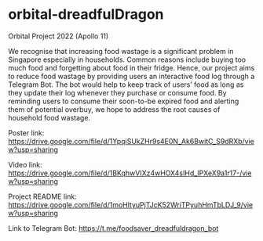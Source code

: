 # orbital-dreadfulDragon

Orbital Project 2022 (Apollo 11)

We recognise that increasing food wastage is a significant problem in Singapore especially in households. Common reasons include buying too much food and forgetting about food in their fridge. Hence, our project aims to reduce food wastage by providing users an interactive food log through a Telegram Bot. The bot would help to keep track of users’ food as long as they update their log whenever they purchase or consume food. By reminding users to consume their soon-to-be expired food and alerting them of potential overbuy, we hope to address the root causes of household food wastage.

Poster link: https://drive.google.com/file/d/1YpqiSUkZHr9s4E0N_Ak6BwitC_S9dRXb/view?usp=sharing

Video link: https://drive.google.com/file/d/1BKqhwVIXz4wHOX4sIHd_lPXeX9a1r17-/view?usp=sharing

Project README link: https://drive.google.com/file/d/1moHltyuPjTJcK52WriTPyuhHmTbLDJ_9/view?usp=sharing

Link to Telegram Bot: https://t.me/foodsaver_dreadfuldragon_bot
